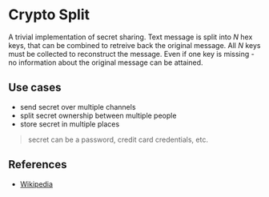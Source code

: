 # Crypto Split
A trivial implementation of secret sharing. Text message is split into *N* hex keys, that can be combined to retreive back the original message. All *N* keys must be collected to reconstruct the message. Even if one key is missing - no information about the original message can be attained.

## Use cases
- send secret over multiple channels 
- split secret ownership between multiple people
- store secret in multiple places

> secret can be a password, credit card credentials, etc.

## References
- [Wikipedia](https://en.wikipedia.org/wiki/One-time_pad)
